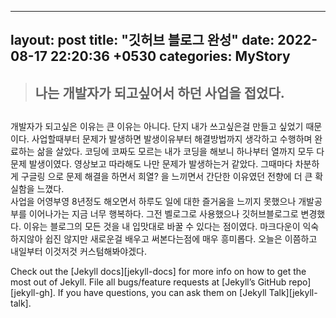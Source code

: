 
---
layout: post
title:  "깃허브 블로그 완성"
date:   2022-08-17 22:20:36 +0530
categories: MyStory
---
><h2>나는 개발자가 되고싶어서 하던 사업을 접었다.<h2>
개발자가 되고싶은 이유는 큰 이유는 아니다. 단지 내가 쓰고싶은걸 만들고 싶었기 때문이다.
사업할때부터 문제가 발생하면 발생이유부터 해결방법까지 생각하고 수행하며 완료하는 삶을 살았다.
코딩에 코짜도 모르는 내가 코딩을 해보니 하나부터 열까지 모두 다 문제 발생이였다.
영상보고 따라해도 나만 문제가 발생하는거 같았다.
그때마다 차분하게 구글링 으로 문제 해결을 하면서 희열? 을 느끼면서 간단한 이유였던 전향에
더 큰 확실함을 느꼈다.  
사업을 어영부영 8년정도 해오면서 하루도 일에 대한 즐거움을 느끼지 못했으나
개발공부를 이어나가는 지금 너무 행복하다.
그전 벨로그로 사용했으나 깃허브블로그로 변경했다. 
이유는 블로그의 모든 것을 내 입맛대로 바꿀 수 있다는 점이였다.
마크다운이 익숙하지않아 쉽진 않지만 새로운걸 배우고 써본다는점에 매우 흥미롭다.
오늘은 이쯤하고 내일부터 이것저것 커스텀해봐야겠다.

Check out the [Jekyll docs][jekyll-docs] for more info on how to get the most out of Jekyll. File all bugs/feature requests at [Jekyll’s GitHub repo][jekyll-gh]. If you have questions, you can ask them on [Jekyll Talk][jekyll-talk].

